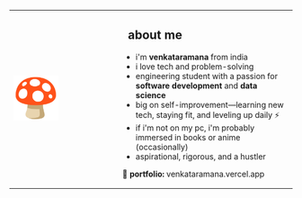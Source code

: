 <table>
  <tr>
    <td width="180">
      <img src="./images/favicon.jpg" width="80" height="80" alt="favicon">
    </td>
    <td>
      <h2 style="margin-left: 10px;">about me</h2>
      <ul>
        <li>i'm <strong>venkataramana</strong> from india</li>
        <li>i love tech and problem-solving</li>
        <li>engineering student with a passion for <strong>software development</strong> and <strong>data science</strong></li>
        <li>big on self-improvement—learning new tech, staying fit, and leveling up daily ⚡</li>
        <li>if i'm not on my pc, i'm probably immersed in books or anime (occasionally)</li>
        <li>aspirational, rigorous, and a hustler</li>
      </ul>
      <p>📌 <strong>portfolio:</strong> <a href="https://venkataramana.vercel.app/" style="text-decoration: none;">venkataramana.vercel.app</a></p>
    </td>
  </tr>
</table>
